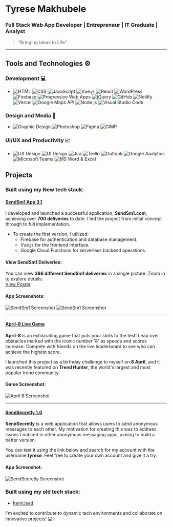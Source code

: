 # Tyrese Makhubele

### **Full Stack Web App Developer | Entrepreneur | IT Graduate | Analyst**

> "Bringing Ideas to Life"

---

## Tools and Technologies ⚙️

### Development 💻
- ![HTML](https://img.shields.io/badge/-HTML5-E34F26?style=flat&logo=html5&logoColor=white) ![CSS](https://img.shields.io/badge/-CSS3-1572B6?style=flat&logo=css3&logoColor=white) ![JavaScript](https://img.shields.io/badge/-JavaScript-F7DF1E?style=flat&logo=javascript&logoColor=white) ![Vue.js](https://img.shields.io/badge/-Vue.js-4FC08D?style=flat&logo=vue.js&logoColor=white) ![React](https://img.shields.io/badge/-React-61DAFB?style=flat&logo=react&logoColor=white) ![WordPress](https://img.shields.io/badge/-WordPress-21759B?style=flat&logo=wordpress&logoColor=white) ![Firebase](https://img.shields.io/badge/-Firebase-FFCA28?style=flat&logo=firebase&logoColor=white) ![Progressive Web Apps](https://img.shields.io/badge/-PWA-5A0FC8?style=flat&logo=google-chrome&logoColor=white) ![jQuery](https://img.shields.io/badge/-jQuery-0769AD?style=flat&logo=jquery&logoColor=white) ![GitHub](https://img.shields.io/badge/-GitHub-181717?style=flat&logo=github&logoColor=white) ![Netlify](https://img.shields.io/badge/-Netlify-00C7B7?style=flat&logo=netlify&logoColor=white) ![Vercel](https://img.shields.io/badge/-Vercel-000000?style=flat&logo=vercel&logoColor=white) ![Google Maps API](https://img.shields.io/badge/-Google%20Maps%20API-4285F4?style=flat&logo=google-maps&logoColor=white) ![Node.js](https://img.shields.io/badge/-Node.js-339933?style=flat&logo=node.js&logoColor=white) ![Visual Studio Code](https://img.shields.io/badge/-VS%20Code-007ACC?style=flat&logo=visual-studio-code&logoColor=white)



### Design and Media 🎨
- ![Graphic Design](https://img.shields.io/badge/-Graphic%20Design-E34F26?style=flat&logo=adobe-illustrator&logoColor=white) ![Photoshop](https://img.shields.io/badge/-Photoshop-31A8FF?style=flat&logo=adobe-photoshop&logoColor=white) ![Figma](https://img.shields.io/badge/-Figma-F24E1E?style=flat&logo=figma&logoColor=white) ![GIMP](https://img.shields.io/badge/-GIMP-5C5543?style=flat&logo=gimp&logoColor=white)

### UI/UX and Productivity 📈
- ![UX Design](https://img.shields.io/badge/-UX%20Design-5C5543?style=flat&logo=uxdesign&logoColor=white) ![UI Design](https://img.shields.io/badge/-UI%20Design-5C5543?style=flat&logo=uidesign&logoColor=white) ![Jira](https://img.shields.io/badge/-Jira-0052CC?style=flat&logo=jira&logoColor=white) ![Trello](https://img.shields.io/badge/-Trello-0079BF?style=flat&logo=trello&logoColor=white) ![Outlook](https://img.shields.io/badge/-Outlook-0078D4?style=flat&logo=microsoft-outlook&logoColor=white) ![Google Analytics](https://img.shields.io/badge/-Google%20Analytics-E37400?style=flat&logo=google-analytics&logoColor=white) ![Microsoft Teams](https://img.shields.io/badge/-Microsoft%20Teams-6264A7?style=flat&logo=microsoft-teams&logoColor=white) ![MS Word & Excel](https://img.shields.io/badge/-MS%20Word%20&%20Excel-217346?style=flat&logo=microsoft-office&logoColor=white)


## Projects
### Built using my New tech stack:

#### [SendSm1 App 3.1](https://sendsm1-app.web.app/)

I developed and launched a successful application, **SendSm1.com**, achieving over **700 deliveries** to date. I led the project from initial concept through to full implementation.

- To create the first version, I utilized:
  - Firebase for authentication and database management.
  - Vue.js for the frontend interface.
  - Google Cloud Functions for serverless backend operations.

#### View SendSm1 Deliveries:
You can view **386 different SendSm1 deliveries** in a single picture. Zoom in to explore details:  
[View Poster](https://firebasestorage.googleapis.com/v0/b/sendsm1-app.appspot.com/o/Assets%2FBiggest%20SendSm1%20Poster%20100%20.webp?alt=media&token=10896160-6cae-4695-ba9a-2d4b71e00650)

#### App Screenshots:
![SendSm1 Screenshot](https://firebasestorage.googleapis.com/v0/b/tyresesoftware.appspot.com/o/Assets%2FDope%20App%20Designs%20(1).webp?alt=media&token=b60f243e-c405-4241-8959-71b9d2c9ee52)
![SendSm1 Screenshot](https://firebasestorage.googleapis.com/v0/b/tyresesoftware.appspot.com/o/Assets%2FDope%20App%20Designs%20(4).webp?alt=media&token=36767f0b-ef3f-4a36-affe-af0c8dc1f015)

---

#### [April-8 Live Game](https://april8s.web.app/)

**April-8** is an exhilarating game that puts your skills to the test! Leap over obstacles marked with the iconic number '8' as speeds and scores increase. Compete with friends on the live leaderboard to see who can achieve the highest score.

I launched this project as a birthday challenge to myself on **8 April**, and it was recently featured on **Trend Hunter**, the world's largest and most popular trend community.

#### Game Screenshot:
![April 8 Screenshot](https://firebasestorage.googleapis.com/v0/b/april8s.appspot.com/o/Assets%2FDope%20App%20Designs%20(7).webp?alt=media&token=322543bc-8f30-411f-be57-f048b195949c)

---

#### [SendSecretly 1.0](https://sendsecretly.web.app/)

**SendSecretly** is a web application that allows users to send anonymous messages to each other. My motivation for creating this was to address issues I noticed in other anonymous messaging apps, aiming to build a better version.

You can test it using the link below and search for my account with the username **tyrese**. Feel free to create your own account and give it a try.

#### App Screenshot:
![SendSecretly Screenshot](https://firebasestorage.googleapis.com/v0/b/tyresesoftware.appspot.com/o/Assets%2FDope%20App%20Designs%20(3).webp?alt=media&token=31c8ad45-34e4-4b62-9a91-f337bf39017e)


### Built using my old tech stack:
- [ItemUsed](https://itemused.sendsm1.com/)

I'm excited to contribute to dynamic tech environments and collaborate on innovative projects! 💻💡
